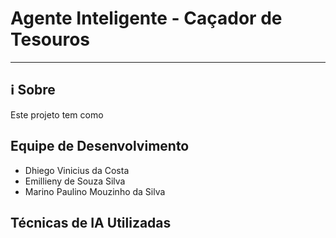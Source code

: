 # Agente Inteligente - Caçador de Tesouros
---
## ℹ️ Sobre
Este projeto tem como

## Equipe de Desenvolvimento
- Dhiego Vinicius da Costa
- Emillieny de Souza Silva
- Marino Paulino Mouzinho da Silva

## Técnicas de IA Utilizadas
